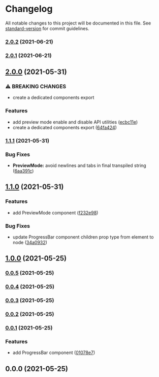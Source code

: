 # Changelog

All notable changes to this project will be documented in this file. See [standard-version](https://github.com/conventional-changelog/standard-version) for commit guidelines.

### [2.0.2](https://github.com/growthops-digital/ext-nextjs/compare/v2.0.1...v2.0.2) (2021-06-21)

### [2.0.1](https://github.com/growthops-digital/ext-nextjs/compare/v2.0.0...v2.0.1) (2021-06-21)

## [2.0.0](https://github.com/growthops-digital/ext-nextjs/compare/v1.1.1...v2.0.0) (2021-05-31)


### ⚠ BREAKING CHANGES

* create a dedicated components export

### Features

* add preview mode enable and disable API utilities ([ecbc11e](https://github.com/growthops-digital/ext-nextjs/commit/ecbc11e1aa3ccc4ae802b7c103c84f3f47a4d93e))
* create a dedicated components export ([64fa424](https://github.com/growthops-digital/ext-nextjs/commit/64fa4241edec55e3e3fac9fc252f04ad90710f6c))

### [1.1.1](https://github.com/growthops-digital/ext-nextjs/compare/v1.1.0...v1.1.1) (2021-05-31)


### Bug Fixes

* **PreviewMode:** avoid newlines and tabs in final transpiled string ([6aa391c](https://github.com/growthops-digital/ext-nextjs/commit/6aa391c2a8ff459b538aa95f2e2393cac4154098))

## [1.1.0](https://github.com/growthops-digital/ext-nextjs/compare/v1.0.0...v1.1.0) (2021-05-31)


### Features

* add PreviewMode component ([f232e98](https://github.com/growthops-digital/ext-nextjs/commit/f232e98e0737db252264fb2d91584336244556b4))


### Bug Fixes

* update ProgressBar component children prop type from element to node ([34a0932](https://github.com/growthops-digital/ext-nextjs/commit/34a09329b819d4c795516fca32db43bf31ce2047))

## [1.0.0](https://github.com/growthops-digital/ext-nextjs/compare/v0.0.5...v1.0.0) (2021-05-25)

### [0.0.5](https://github.com/growthops-digital/ext-nextjs/compare/v0.0.4...v0.0.5) (2021-05-25)

### [0.0.4](https://github.com/growthops-digital/lib-nextjs/compare/v0.0.3...v0.0.4) (2021-05-25)

### [0.0.3](https://github.com/growthops-digital/lib-nextjs/compare/v0.0.2...v0.0.3) (2021-05-25)

### [0.0.2](https://github.com/growthops-digital/lib-nextjs/compare/v0.0.1...v0.0.2) (2021-05-25)

### [0.0.1](https://github.com/growthops-digital/lib-nextjs/compare/v0.0.0...v0.0.1) (2021-05-25)


### Features

* add ProgressBar component ([01078e7](https://github.com/growthops-digital/lib-nextjs/commit/01078e7fb8abc4a550ec221053562ee2bdf1d768))

## 0.0.0 (2021-05-25)
